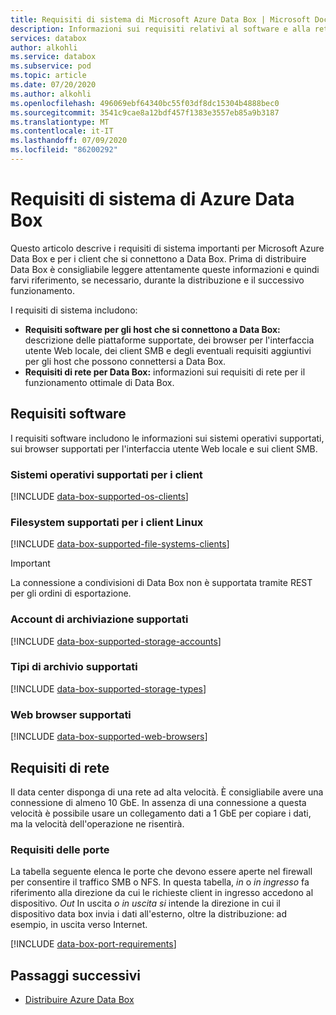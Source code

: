 ```yaml
---
title: Requisiti di sistema di Microsoft Azure Data Box | Microsoft Docs
description: Informazioni sui requisiti relativi al software e alla rete per Azure Data Box
services: databox
author: alkohli
ms.service: databox
ms.subservice: pod
ms.topic: article
ms.date: 07/20/2020
ms.author: alkohli
ms.openlocfilehash: 496069ebf64340bc55f03df8dc15304b4888bec0
ms.sourcegitcommit: 3541c9cae8a12bdf457f1383e3557eb85a9b3187
ms.translationtype: MT
ms.contentlocale: it-IT
ms.lasthandoff: 07/09/2020
ms.locfileid: "86200292"
---
```

# <a name="azure-data-box-system-requirements"></a>Requisiti di sistema di Azure Data Box

Questo articolo descrive i requisiti di sistema importanti per Microsoft Azure Data Box e per i client che si connettono a Data Box. Prima di distribuire Data Box è consigliabile leggere attentamente queste informazioni e quindi farvi riferimento, se necessario, durante la distribuzione e il successivo funzionamento.

I requisiti di sistema includono:

* **Requisiti software per gli host che si connettono a Data Box:** descrizione delle piattaforme supportate, dei browser per l'interfaccia utente Web locale, dei client SMB e degli eventuali requisiti aggiuntivi per gli host che possono connettersi a Data Box.
* **Requisiti di rete per Data Box:** informazioni sui requisiti di rete per il funzionamento ottimale di Data Box.


## <a name="software-requirements"></a>Requisiti software

I requisiti software includono le informazioni sui sistemi operativi supportati, sui browser supportati per l'interfaccia utente Web locale e sui client SMB.

### <a name="supported-operating-systems-for-clients"></a>Sistemi operativi supportati per i client

[!INCLUDE [data-box-supported-os-clients](../../includes/data-box-supported-os-clients.md)]


### <a name="supported-filesystems-for-linux-clients"></a>Filesystem supportati per i client Linux

[!INCLUDE [data-box-supported-file-systems-clients](../../includes/data-box-supported-file-systems-clients.md)]


> [!IMPORTANT] 
> La connessione a condivisioni di Data Box non è supportata tramite REST per gli ordini di esportazione. 

### <a name="supported-storage-accounts"></a>Account di archiviazione supportati

[!INCLUDE [data-box-supported-storage-accounts](../../includes/data-box-supported-storage-accounts.md)]


### <a name="supported-storage-types"></a>Tipi di archivio supportati

[!INCLUDE [data-box-supported-storage-types](../../includes/data-box-supported-storage-types.md)]

### <a name="supported-web-browsers"></a>Web browser supportati

[!INCLUDE [data-box-supported-web-browsers](../../includes/data-box-supported-web-browsers.md)]

## <a name="networking-requirements"></a>Requisiti di rete

Il data center disponga di una rete ad alta velocità. È consigliabile avere una connessione di almeno 10 GbE. In assenza di una connessione a questa velocità è possibile usare un collegamento dati a 1 GbE per copiare i dati, ma la velocità dell'operazione ne risentirà.

### <a name="port-requirements"></a>Requisiti delle porte

La tabella seguente elenca le porte che devono essere aperte nel firewall per consentire il traffico SMB o NFS. In questa tabella, *in* o *in ingresso* fa riferimento alla direzione da cui le richieste client in ingresso accedono al dispositivo. *Out* In uscita *o in uscita si* intende la direzione in cui il dispositivo data box invia i dati all'esterno, oltre la distribuzione: ad esempio, in uscita verso Internet.

[!INCLUDE [data-box-port-requirements](../../includes/data-box-port-requirements.md)]


## <a name="next-steps"></a>Passaggi successivi

* [Distribuire Azure Data Box](data-box-deploy-ordered.md)
